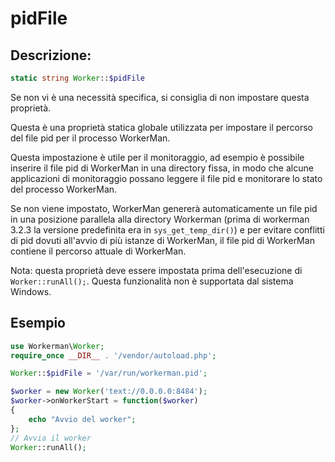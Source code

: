 # pidFile
## Descrizione:
```php
static string Worker::$pidFile
```

Se non vi è una necessità specifica, si consiglia di non impostare questa proprietà.

Questa è una proprietà statica globale utilizzata per impostare il percorso del file pid per il processo WorkerMan.

Questa impostazione è utile per il monitoraggio, ad esempio è possibile inserire il file pid di WorkerMan in una directory fissa, in modo che alcune applicazioni di monitoraggio possano leggere il file pid e monitorare lo stato del processo WorkerMan.

Se non viene impostato, WorkerMan genererà automaticamente un file pid in una posizione parallela alla directory Workerman (prima di workerman 3.2.3 la versione predefinita era in ```sys_get_temp_dir()```) e per evitare conflitti di pid dovuti all'avvio di più istanze di WorkerMan, il file pid di WorkerMan contiene il percorso attuale di WorkerMan.

Nota: questa proprietà deve essere impostata prima dell'esecuzione di ```Worker::runAll();```. Questa funzionalità non è supportata dal sistema Windows.

## Esempio

```php
use Workerman\Worker;
require_once __DIR__ . '/vendor/autoload.php';

Worker::$pidFile = '/var/run/workerman.pid';

$worker = new Worker('text://0.0.0.0:8484');
$worker->onWorkerStart = function($worker)
{
    echo "Avvio del worker";
};
// Avvia il worker
Worker::runAll();
```
